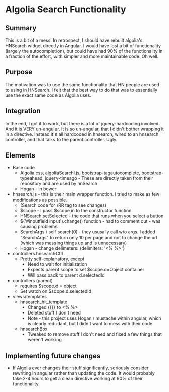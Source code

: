 # Algolia Search Functionality

## Summary
This is a bit of a mess! In retrospect, I should have rebuilt algolia's HNSearch widget directly in Angular. I would have lost a bit of functionality (largely the autocompletion), but could have had 90% of the functionality in a fraction of the effort, with simpler and more maintainable code. Oh well.

## Purpose
The motivation was to use the same functionality that HN people are used to using in HNSearch. I felt that the best way to do that was to essentially use the exact same code as Algolia uses.

## Integration
In the end, I got it to work, but there is a lot of jquery-hardcoding involved. And it is VERY un-angular. It is so un-angular, that I didn't bother wrapping it in a directive. Instead it's all hardcoded in hnsearch, wired to an hnsearch controller, and that talks to the parent controller. Ugly.

## Elements
* Base code
    * Algolia.css, algoliaSearchl.js, bootstrap-tagautocomplete, bootstrap-typeahead, jquery-timeago - These are directly taken from their repository and are used by hnSearch
    * Hogan - in bower
* hnsearch.js - this is their main wrapper function. I tried to make as few modifications as possible.
    * (Search code for /RR tag to see changes)
    * $scope - I pass $scope in to the constructor function
    * HNSearch.setSelected - the code that runs when you select a button
    * $('#inputfield input').change() function - had to comment out - was causing problems
    * SearchArgs / self.search(0) - they ususally call w/o args. I added "SearchArgs" to return only 10 per page and not to change the url (which was messing things up and is unnecessary)
    * Hogan - change delimeters: {delimiters: '<% %>'}
* controllers.hnsearchCtrl
    * Pretty self-explanatory, except
        * Need to wait for initialization
        * Expects parent scope to set $scope.d=Object container
        * Will pass back to parent d.selectedId
* controllers (parent)
    * requires $scope.d = object
    * Set watch on $scope.d.selectedId
* views/templates
    * hnsearch_hit_template
        * Changed {{}} to <% %>
        * Deleted stuff I don't need
        * Note - this project uses Hogan / mustache within angular, which is clearly redudant, but I didn't want to mess with their code
    * hnsearchBox
        * Tweaked to remove stuff I don't need and fixed a few things that weren't working


## Implementing future changes
* If Algolia ever changes their stuff significantly, seriously consider rewriting in angular rather than updating the code. It would probably take 2-4 hours to get a clean directive working at 90% of their functionality.